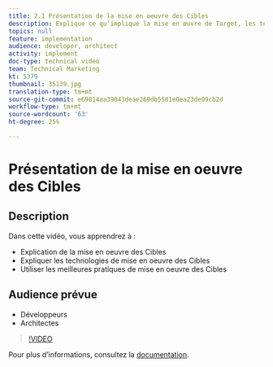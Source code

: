 ```yaml
---
title: 2.1 Présentation de la mise en oeuvre des Cibles
description: Explique ce qu’implique la mise en œuvre de Target, les technologies de mise en œuvre de Target et les bonnes pratiques de mise en œuvre de Target
topics: null
feature: implementation
audience: developer, architect
activity: implement
doc-type: technical video
team: Technical Marketing
kt: 5379
thumbnail: 35139.jpg
translation-type: tm+mt
source-git-commit: e69814aa39043deae269db5581e0ea23de09cb2d
workflow-type: tm+mt
source-wordcount: '63'
ht-degree: 25%

---
```



# Présentation de la mise en oeuvre des Cibles

## Description

Dans cette vidéo, vous apprendrez à :

* Explication de la mise en oeuvre des Cibles
* Expliquer les technologies de mise en oeuvre des Cibles
* Utiliser les meilleures pratiques de mise en oeuvre des Cibles

## Audience prévue

* Développeurs
* Architectes

>[!VIDEO](https://video.tv.adobe.com/v/35139/?quality=12)

Pour plus d’informations, consultez la [documentation](https://docs.adobe.com/content/help/en/target/using/implement-target/implementing-target.html).
